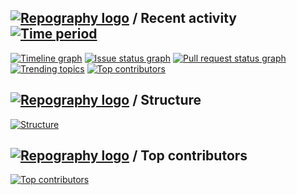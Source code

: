 
## [![Repography logo](https://images.repography.com/logo.svg)](https://repography.com) / Recent activity [![Time period](https://images.repography.com/0/neovim/neovim/recent-activity/d751713988987e9331980363e24189ce_badge.svg)](https://repography.com)
[![Timeline graph](https://images.repography.com/0/neovim/neovim/recent-activity/d751713988987e9331980363e24189ce_timeline.svg)](https://github.com/neovim/neovim/commits)
[![Issue status graph](https://images.repography.com/0/neovim/neovim/recent-activity/d751713988987e9331980363e24189ce_issues.svg)](https://github.com/neovim/neovim/issues)
[![Pull request status graph](https://images.repography.com/0/neovim/neovim/recent-activity/d751713988987e9331980363e24189ce_prs.svg)](https://github.com/neovim/neovim/pulls)
[![Trending topics](https://images.repography.com/0/neovim/neovim/recent-activity/d751713988987e9331980363e24189ce_words.svg)](https://github.com/neovim/neovim/commits)
[![Top contributors](https://images.repography.com/0/neovim/neovim/recent-activity/d751713988987e9331980363e24189ce_users.svg)](https://github.com/neovim/neovim/graphs/contributors)


## [![Repography logo](https://images.repography.com/logo.svg)](https://repography.com) / Structure
[![Structure](https://images.repography.com/0/neovim/neovim/structure/f00e021e8d4f56f5a659737a2301b4c1_table.svg)](https://github.com/neovim/neovim)


## [![Repography logo](https://images.repography.com/logo.svg)](https://repography.com) / Top contributors
[![Top contributors](https://images.repography.com/0/neovim/neovim/top-contributors/d751713988987e9331980363e24189ce_table.svg)](https://github.com/neovim/neovim/graphs/contributors)


